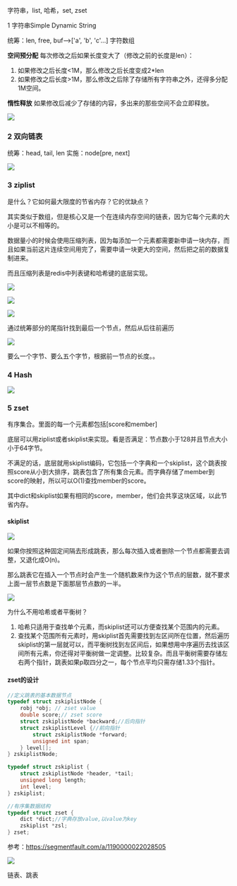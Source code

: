 字符串，list, 哈希，set, zset

1 字符串Simple Dynamic String

统筹：len, free, buf-->['a', 'b', 'c'...] 字符数组

**空间预分配** 每次修改之后如果长度变大了（修改之前的长度是len）：

1. 如果修改之后长度<1M，那么修改之后长度变成2*len
2. 如果修改之后长度>1M，那么修改之后除了存储所有字符串之外，还得多分配1M空间。

**惰性释放** 如果修改后减少了存储的内容，多出来的那些空间不会立即释放。

![](https://winterliublog.oss-cn-beijing.aliyuncs.com/notes/20211228145806.png)

### 2 双向链表

统筹：head, tail, len  实施：node[pre, next]

![](https://winterliublog.oss-cn-beijing.aliyuncs.com/notes/20211228145938.png)

### 3 ziplist

是什么？它如何最大限度的节省内存？它的优缺点？

其实类似于数组，但是核心又是一个在连续内存空间的链表，因为它每个元素的大小是可以不相等的。

数据量小的时候会使用压缩列表，因为每添加一个元素都需要新申请一块内存，而且如果当前这片连续空间用完了，需要申请一块更大的空间，然后把之前的数据复制进来。

而且压缩列表是redis中列表键和哈希键的底层实现。

![](https://winterliublog.oss-cn-beijing.aliyuncs.com/winterliu-notes/concurrent/20210908144823.png)

![](https://winterliublog.oss-cn-beijing.aliyuncs.com/notes/20211228150857.png)

![](https://winterliublog.oss-cn-beijing.aliyuncs.com/notes/20211228150917.png)

通过统筹部分的尾指针找到最后一个节点，然后从后往前遍历

![](https://winterliublog.oss-cn-beijing.aliyuncs.com/notes/20211228151041.png)

要么一个字节、要么五个字节，根据前一节点的长度。。

### 4 Hash

![](https://winterliublog.oss-cn-beijing.aliyuncs.com/notes/20211228151549.png)



### 5 zset

有序集合。里面的每一个元素都包括[score和member]

底层可以用ziplist或者skiplist来实现。看是否满足：节点数小于128并且节点大小小于64字节。

不满足的话，底层就用skiplist编码，它包括一个字典和一个skiplist，这个跳表按照score从小到大排序，跳表包含了所有集合元素。而字典存储了member到score的映射，所以可以O(1)查找member的score。

其中dict和skiplist如果有相同的score，member，他们会共享这块区域，以此节省内存。

#### skiplist

![](https://winterliublog.oss-cn-beijing.aliyuncs.com/winterliu-notes/concurrent/20210908151711.png)

如果你按照这种固定间隔去形成跳表，那么每次插入或者删除一个节点都需要去调整，又退化成O(n)。

那么跳表它在插入一个节点时会产生一个随机数来作为这个节点的层数，就不要求上面一层节点数是下面那层节点数的一半。

![](https://winterliublog.oss-cn-beijing.aliyuncs.com/winterliu-notes/concurrent/20210908153222.png)

为什么不用哈希或者平衡树？

1. 哈希只适用于查找单个元素，而skiplist还可以方便查找某个范围内的元素。
2. 查找某个范围所有元素时，用skiplist首先需要找到左区间所在位置，然后遍历skiplist的第一层就可以，而平衡树找到左区间后，如果想用中序遍历去找该区间所有元素，你还得对平衡树做一定调整。比较复杂。而且平衡树需要存储左右两个指针，跳表如果p取四分之一，每个节点平均只需存储1.33个指针。

#### zset的设计

```c
//定义跳表的基本数据节点
typedef struct zskiplistNode {
    robj *obj; // zset value
    double score;// zset score
    struct zskiplistNode *backward;//后向指针
    struct zskiplistLevel {//前向指针
        struct zskiplistNode *forward;
        unsigned int span;
    } level[];
} zskiplistNode;

typedef struct zskiplist {
    struct zskiplistNode *header, *tail;
    unsigned long length;
    int level;
} zskiplist;

//有序集数据结构
typedef struct zset {
    dict *dict;//字典存放value,以value为key
    zskiplist *zsl;
} zset;

```

参考：https://segmentfault.com/a/1190000022028505

![](https://winterliublog.oss-cn-beijing.aliyuncs.com/winterliu-notes/concurrent/20210909205149.png)







链表、跳表